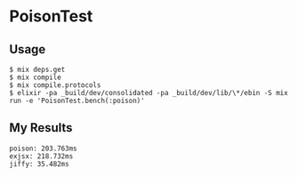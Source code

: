 # PoisonTest

## Usage

```sh-session
$ mix deps.get
$ mix compile
$ mix compile.protocols
$ elixir -pa _build/dev/consolidated -pa _build/dev/lib/\*/ebin -S mix run -e 'PoisonTest.bench(:poison)'
```

## My Results

```
poison: 203.763ms
exjsx: 218.732ms
jiffy: 35.482ms
```
